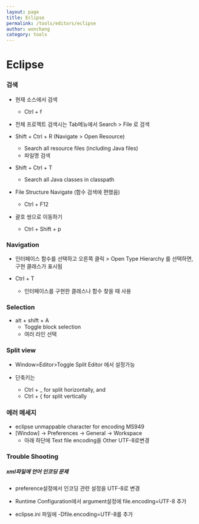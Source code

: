 ```yaml
---
layout: page
title: Eclipse
permalink: /tools/editors/eclipse
author: wonchang
category: tools
---
```


# Eclipse

### 검색

- 현재 소스에서 검색
  - Ctrl + f
- 전체 프로젝트 검색시는 Tab메뉴에서 Search > File 로 검색

- Shift + Ctrl + R (Navigate > Open Resource)
  - Search all resource files (including Java files)
  - 파일명 검색
  
- Shift + Ctrl + T
  - Search all Java classes in classpath

- File Structure Navigate (함수 검색에 편했음)
  - Ctrl + F12
 
- 괄호 쌍으로 이동하기
  - Ctrl + Shift + p 

### Navigation

 * 인터페이스 함수를 선택하고 오른쪽 클릭 > Open Type Hierarchy 를 선택하면, 구현 클래스가 표시됨

 * Ctrl + T 
   * 인터페이스를 구현한 클래스나 함수 찾을 때 사용

### Selection

- alt + shift + A
  - Toggle block selection
  - 여러 라인 선택

### Split view
 * Window>Editor>Toggle Split Editor 에서 설정가능

 * 단축키는 
   * Ctrl + _ for split horizontally, and
   * Ctrl + { for split vertically

### 에러 메세지

- eclipse unmappable character for encoding MS949
- [Window] -> Preferences -> General -> Workspace
  - 아래 하단에 Text file encoding을 Other UTF-8로변경


### Trouble Shooting

##### xml파일에 언어 인코딩 문제

- preference설정에서 인코딩 관련 설정을 UTF-8로 변경

- Runtime Configuration에서 argument설정에 file.encoding=UTF-8 추가

- eclipse.ini 파일에 -Dfile.encoding=UTF-8를 추가


